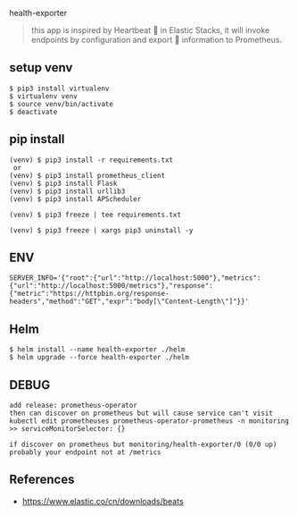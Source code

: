 health-exporter
> this app is inspired by Heartbeat 💓 in Elastic Stacks, it will invoke endpoints by configuration and export 🔀 information to Prometheus.

## setup venv
```
$ pip3 install virtualenv
$ virtualenv venv
$ source venv/bin/activate
$ deactivate
```

## pip install
```
(venv) $ pip3 install -r requirements.txt
 or
(venv) $ pip3 install prometheus_client
(venv) $ pip3 install Flask
(venv) $ pip3 install urllib3
(venv) $ pip3 install APScheduler

(venv) $ pip3 freeze | tee requirements.txt
```
```
(venv) $ pip3 freeze | xargs pip3 uninstall -y
```

## ENV
```
SERVER_INFO='{"root":{"url":"http://localhost:5000"},"metrics":{"url":"http://localhost:5000/metrics"},"response":{"metric":"https://httpbin.org/response-headers","method":"GET","expr":"body[\"Content-Length\"]"}}'
```

## Helm
```
$ helm install --name health-exporter ./helm
$ helm upgrade --force health-exporter ./helm
```

## DEBUG
```
add release: prometheus-operator
then can discover on prometheus but will cause service can't visit
kubectl edit prometheuses prometheus-operator-prometheus -n monitoring
>> serviceMonitorSelector: {}
```
```
if discover on prometheus but monitoring/health-exporter/0 (0/0 up)
probably your endpoint not at /metrics
```

## References
* https://www.elastic.co/cn/downloads/beats
